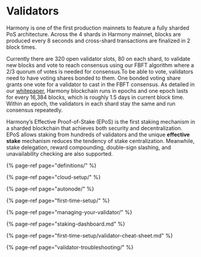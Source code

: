 # Validators

Harmony is one of the first production mainnets to feature a fully sharded PoS architecture. Across the 4 shards in Harmony mainnet, blocks are produced every 8 seconds and cross-shard transactions are finalized in 2 block times.

Currently there are 320 open validator slots, 80 on each shard, to validate new blocks and vote to reach consensus using our FBFT algorithm where a 2/3 quorum of votes is needed for consensus.To be able to vote, validators need to have voting shares bonded to them. One bonded voting share grants one vote for a validator to cast in the FBFT consensus. As detailed in our [whitepaper](https://harmony.one/whitepaper), Harmony blockchain runs in epochs and one epoch lasts for every 16,384 blocks, which is roughly 1.5 days in current block time. Within an epoch, the validators in each shard stay the same and run consensus repeatedly.

Harmony’s Effective Proof-of-Stake \(EPoS\) is the first staking mechanism in a sharded blockchain that achieves both security and decentralization. EPoS allows staking from hundreds of validators and the unique **effective stake** mechanism reduces the tendency of stake centralization. Meanwhile, stake delegation, reward compounding, double-sign slashing, and unavailability checking are also supported.

 

{% page-ref page="definitions/" %}

{% page-ref page="cloud-setup/" %}

{% page-ref page="autonode/" %}

{% page-ref page="first-time-setup/" %}

{% page-ref page="managing-your-validator/" %}

{% page-ref page="staking-dashboard.md" %}

{% page-ref page="first-time-setup/validator-cheat-sheet.md" %}

{% page-ref page="validator-troubleshooting/" %}

